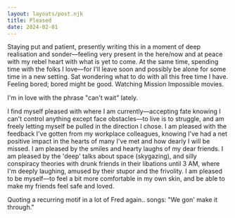 ```yaml
---
layout: layouts/post.njk
title: Pleased
date: 2024-02-01
---
```

Staying put and patient, presently writing this in a moment of deep realisation and sonder—feeling very present in the here/now and at peace with my rebel heart with what is yet to come. At the same time, spending time with the folks I love—for I'll leave soon and possibly be alone for some time in a new setting. Sat wondering what to do with all this free time I have. Feeling bored; bored might be good. Watching Mission Impossible movies. 

I'm in love with the phrase "can't wait" lately.

I find myself pleased with where I am currently—accepting fate knowing I can't control anything except face obstacles—to live is to struggle, and am freely letting myself be pulled in the direction I chose. I am pleased with the feedback I've gotten from my workplace colleagues, knowing I've had a net positive impact in the hearts of many I've met and how dearly I will be missed. I am pleased by the smiles and hearty laughs of my dear friends. I am pleased by the 'deep' talks about space (skygazing), and silly conspiracy theories with drunk friends in their libations until 3 AM, where I'm deeply laughing, amused by their stupor and the frivolity. I am pleased to be myself—to feel a bit more comfortable in my own skin, and be able to make my friends feel safe and loved.

Quoting a recurring motif in a lot of Fred again.. songs: "We gon' make it through."